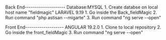 Back End--------------------
Database:MYSQL
    1. Create databse on local host name "fieldmagic"
LARAVEL 9.19
    1. Go inside the Back_fieldMagic
    2. Run command "php astisan --migarte"
    3. Run command "ng serve --open"
    
Front End-------------------
  ANGULAR 19.2.0
    1. Clone to local repository
    2. Go inside the front_fieldMagic
    3. Run command "ng serve --open"
